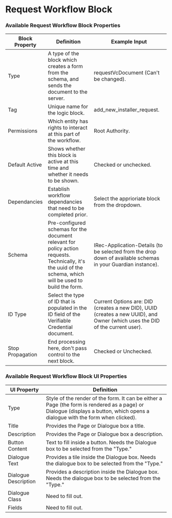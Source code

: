 # Request Workflow Block

### Available Request Workflow Block Properties

| Block Property   | Definition                                                                                                                                                   | Example Input                                                                                                                |
| ---------------- | ------------------------------------------------------------------------------------------------------------------------------------------------------------ | ---------------------------------------------------------------------------------------------------------------------------- |
| Type             | A type of the block which creates a form from the schema, and sends the document to the server.                                                              | requestVcDocument (Can't be changed).                                                                                        |
| Tag              | Unique name for the logic block.                                                                                                                             | add\_new\_installer\_request.                                                                                                |
| Permissions      | Which entity has rights to interact at this part of the workflow.                                                                                            | Root Authority.                                                                                                              |
| Default Active   | Shows whether this block is active at this time and whether it needs to be shown.                                                                            | Checked or unchecked.                                                                                                        |
| Dependancies     | Establish workflow dependancies that need to be completed prior.                                                                                             | Select the apprioriate block from the dropdown.                                                                              |
| Schema           | Pre-configured schemas for the document relevant for policy action requests. Technically, it's the uuid of the schema, which will be used to build the form. | IRec-Application-Details (to be selected from the drop down of available schemas in your Guardian instance).                 |
| ID Type          | Select the type of ID that is populated in the ID field of the Verifiable Credential document.                                                               | Current Options are: DID (creates a new DID), UUID (creates a new UUID), and Owner (which uses the DID of the current user). |
| Stop Propagation | End processing here, don't pass control to the next block.                                                                                                   | Checked or Unchecked.                                                                                                        |

### Available Request Workflow Block UI Properties

| UI Property          | Definition                                                                                                                                                                    |
| -------------------- | ----------------------------------------------------------------------------------------------------------------------------------------------------------------------------- |
| Type                 | Style of the render of the form. It can be either a Page (the form is rendered as a page) or Dialogue (displays a button, which opens a dialogue with the form when clicked). |
| Title                | Provides the Page or Dialogue box a title.                                                                                                                                    |
| Description          | Provides the Page or Dialogue box a description.                                                                                                                              |
| Button Content       | Text to fill inside a button. Needs the Dialogue box to be selected from the "Type."                                                                                          |
| Dialogue Text        | Provides a tile inside the Dialogue box. Needs the dialogue box to be selected from the "Type."                                                                               |
| Dialogue Description | Provides a description inside the Dialogue box. Needs the dialogue box to be selected from the "Type."                                                                        |
| Dialogue Class       | Need to fill out.                                                                                                                                                             |
| Fields               | Need to fill out.                                                                                                                                                             |
